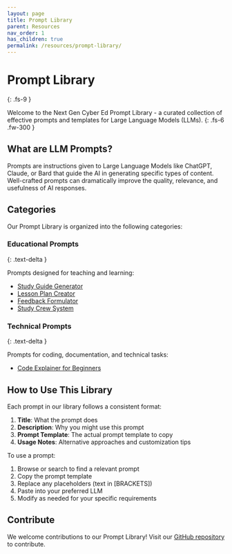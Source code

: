 ```yaml
---
layout: page
title: Prompt Library
parent: Resources
nav_order: 1
has_children: true
permalink: /resources/prompt-library/
---
```


# Prompt Library
{: .fs-9 }

Welcome to the Next Gen Cyber Ed Prompt Library - a curated collection of effective prompts and templates for Large Language Models (LLMs).
{: .fs-6 .fw-300 }

## What are LLM Prompts?

Prompts are instructions given to Large Language Models like ChatGPT, Claude, or Bard that guide the AI in generating specific types of content. Well-crafted prompts can dramatically improve the quality, relevance, and usefulness of AI responses.

## Categories

Our Prompt Library is organized into the following categories:

### Educational Prompts
{: .text-delta }

Prompts designed for teaching and learning:
- [Study Guide Generator](/resources/prompt-library/study-guide-generator/)
- [Lesson Plan Creator](/resources/prompt-library/lesson-plan-creator/)
- [Feedback Formulator](/resources/prompt-library/feedback-formulator/)
- [Study Crew System](/resources/prompt-library/study-crew-system/)

### Technical Prompts
{: .text-delta }

Prompts for coding, documentation, and technical tasks:
- [Code Explainer for Beginners](/resources/prompt-library/code-explainer/)

## How to Use This Library

Each prompt in our library follows a consistent format:

1. **Title**: What the prompt does
2. **Description**: Why you might use this prompt
3. **Prompt Template**: The actual prompt template to copy
4. **Usage Notes**: Alternative approaches and customization tips

To use a prompt:
1. Browse or search to find a relevant prompt
2. Copy the prompt template
3. Replace any placeholders (text in [BRACKETS])
4. Paste into your preferred LLM
5. Modify as needed for your specific requirements

## Contribute

We welcome contributions to our Prompt Library! Visit our [GitHub repository](https://github.com/NextGenCyberEd/NextGenCyberEd.github.io) to contribute.